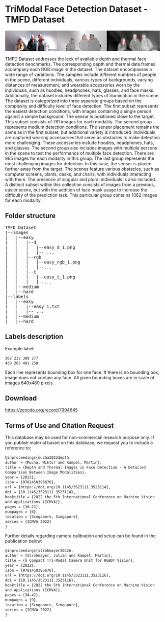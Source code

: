 # TriModal Face Detection Dataset - TMFD Dataset


![TMFD Example](/images/tmfd_example.png "TMFD frame example")


TMFD Dataset addresses the lack of available depth and thermal face detection benchmarks. The corresponding depth and thermal data frames accompany each RGB image in the dataset. 
The dataset encompasses a wide range of variations. The samples include different numbers of people in the scene, different individuals, various types of backgrounds, varying distances of measurement, and wearable accessories worn by the individuals, such as hoodies, headphones, hats, glasses, and face masks. Additionally, the dataset includes different types of illumination in the scene. The dataset is categorized into three separate groups based on the complexity and difficulty level of face detection. The first subset represents the easiest detection conditions, with images containing a single person against a simple background. The sensor is positioned close to the target. This subset consists of 781 images for each modality.
The second group represents medium detection conditions. The sensor placement remains the same as in the first subset, but additional variety is introduced. Individuals are captured wearing accessories that serve as obstacles to make detection more challenging. These accessories include hoodies, headphones, hats, and glasses. The second group also includes images with multiple persons in the scene to test the performance of multiple face detection. There are 965 images for each modality in this group.
The last group represents the most challenging images for detection. In this case, the sensor is placed further away from the target. The scenes feature various obstacles, such as computer screens, plants, desks, and chairs, with individuals interacting with them. The presence of singular and plural individuals is also included. A distinct subset within this collection consists of images from a previous, easier scene, but with the addition of face mask usage to increase the difficulty of the prediction task. This particular group contains 1062 images for each modality.

## Folder structure
<pre>
TMFD Dataset
|--images
|   |--easy
|   |   |--d
|   |   |   |--easy_d_1.png
|   |   |   |-- ...
|   |   |--rgb
|   |   |   |--easy_rgb_1.png
|   |   |   |--...
|   |   |--t
|   |   |   |--easy_t_1.png
|   |   |   |--...
|   |--medium
|   |--hard
|--labels
|   |--easy
|   |   |--easy_1.txt
|   |   |-- ...
|   |--medium
|   |--hard
</pre>

## Labels description

Example label:

```
362 232 389 277
459 205 491 250
```
Each line represents bounding box for one face. If there is no bounding box, image does not contain any face. All given bounding boxes are in scale of images 640x480 pixels.


## Download 

https://zenodo.org/record/7994645

## Terms of Use and Citation Request

This database may be used for non-commercial research purpose only. If you publish material based on this database, we request you to include a reference to:



```
@inproceedings{mucha2022depth,
author = {Mucha, Wiktor and Kampel, Martin},
title = {Depth and Thermal Images in Face Detection - A Detailed Comparison Between Image Modalities},
year = {2022},
isbn = {9781450395670},
url = {https://doi.org/10.1145/3523111.3523114},
doi = {10.1145/3523111.3523114},
booktitle = {2022 the 5th International Conference on Machine Vision and Applications (ICMVA)},
pages = {16–21},
numpages = {6},
location = {Singapore, Singapore},
series = {ICMVA 2022}
}
```


Further details regarding camera calibration and setup can be found in the publication below:
```
@inproceedings{strohmayer2022A,
author = {Strohmayer, Julian and Kampel, Martin},
title = {A Compact Tri-Modal Camera Unit for RGBDT Vision},
year = {2022},
isbn = {9781450395670},
url = {https://doi.org/10.1145/3523111.3523116},
doi = {10.1145/3523111.3523116},
booktitle = {2022 the 5th International Conference on Machine Vision and Applications (ICMVA)},
pages = {34–42},
numpages = {9},
location = {Singapore, Singapore},
series = {ICMVA 2022}
}
```